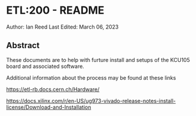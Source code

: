 # ETL:200 - README
Author: Ian Reed
Last Edited: March 06, 2023

## Abstract
These documents are to help with furture install and setups of the KCU105 board and associated software. 

Additional information about the process may be found at these links

https://etl-rb.docs.cern.ch/Hardware/ 

https://docs.xilinx.com/r/en-US/ug973-vivado-release-notes-install-license/Download-and-Installation


